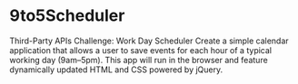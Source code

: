 # 9to5Scheduler

Third-Party APIs Challenge: Work Day Scheduler Create a simple calendar application that allows a user to save events for each hour of a typical working day (9am–5pm). This app will run in the browser and feature dynamically updated HTML and CSS powered by jQuery.